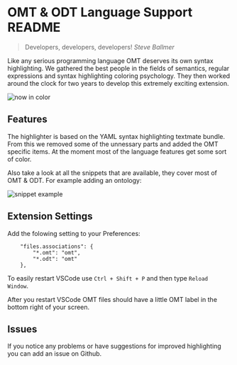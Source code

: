 # OMT & ODT Language Support README

> Developers, developers, developers!
> *Steve Ballmer*

Like any serious programming language OMT deserves its own syntax highlighting. We gathered the best people in the fields of semantics, regular expressions and syntax highlighting coloring psychology. They then worked around the clock for two years to develop this extremely exciting extension.

![now in color](https://media.giphy.com/media/Eym0WtMIAzAu4/giphy.gif "Now in Color!")

## Features

The highlighter is based on the YAML syntax highlighting textmate bundle. From this we removed some of the unnessary parts and added the OMT specific items. At the moment most of the language features get some sort of color.

Also take a look at all the snippets that are available, they cover most of OMT & ODT. For example adding an ontology:

![snippet example](https://media.giphy.com/media/5bvFh94y681oBwA2pa/giphy.gif "Snippet")

## Extension Settings

Add the folowing setting to your Preferences:

```
    "files.associations": {
        "*.omt": "omt",
        "*.odt": "omt"
    },
```

To easily restart VSCode use `Ctrl + Shift + P` and then type `Reload Window`.

After you restart VSCode OMT files should have a little OMT label in the bottom right of your screen.

## Issues

If you notice any problems or have suggestions for improved highlighting you can add an issue on Github.
